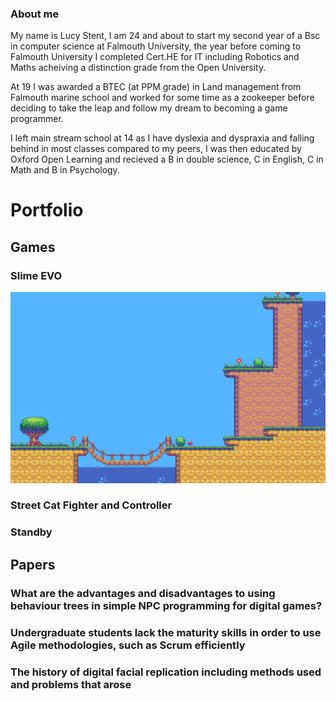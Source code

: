 ### About me

My name is Lucy Stent, I am 24 and about to start my second year of a Bsc in computer science at Falmouth University, the year before coming to Falmouth University I completed Cert.HE for IT including Robotics and Maths acheiving a distinction grade from the Open University.

At 19 I was awarded a BTEC (at PPM grade) in Land management from Falmouth marine school and worked for some time as a zookeeper before deciding to take the leap and follow my dream to becoming a game programmer.

I left main stream school at 14 as I have dyslexia and dyspraxia and falling behind in most classes compared to my peers, I was then educated by Oxford Open Learning and recieved a B in double science, C in English, C in Math and B in Psychology.

# **Portfolio**

## **Games**

### Slime EVO

![Image](https://github.com/CallumPank/comp150-desktop-game/blob/master/THE%20GAME/Bridge.png)

### Street Cat Fighter and Controller

### Standby

## **Papers**

### What are the advantages and disadvantages to using behaviour trees in simple NPC programming for digital games?

### Undergraduate students lack the maturity skills in order to use Agile methodologies, such as Scrum efficiently

### The history of digital facial replication including methods used and problems that arose
